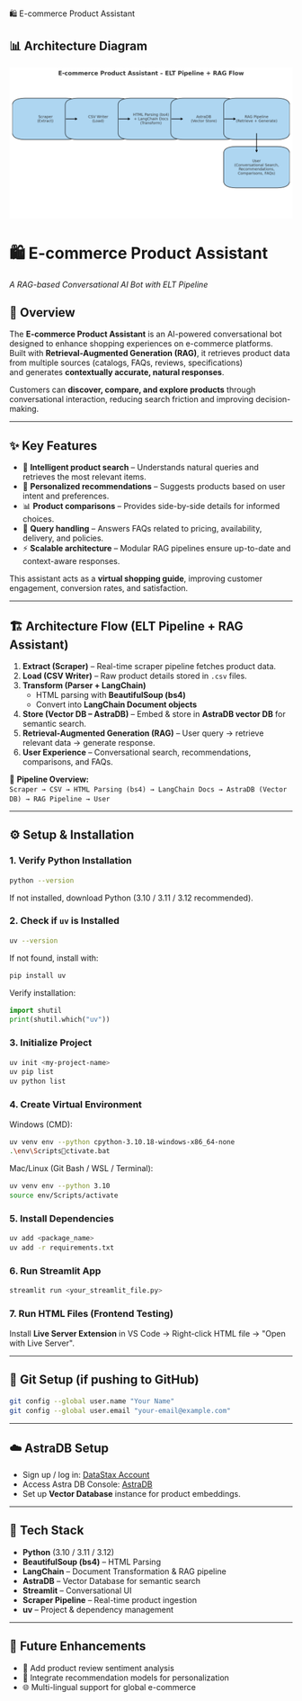 🛍️ E-commerce Product Assistant

## 📊 Architecture Diagram

![Architecture Flow](static/architecture.png)

# 🛍️ E-commerce Product Assistant
_A RAG-based Conversational AI Bot with ELT Pipeline_

## 📖 Overview
The **E-commerce Product Assistant** is an AI-powered conversational bot designed to enhance shopping experiences on e-commerce platforms.  
Built with **Retrieval-Augmented Generation (RAG)**, it retrieves product data from multiple sources (catalogs, FAQs, reviews, specifications)  
and generates **contextually accurate, natural responses**.  

Customers can **discover, compare, and explore products** through conversational interaction, reducing search friction and improving decision-making.  

---

## ✨ Key Features
- 🔎 **Intelligent product search** – Understands natural queries and retrieves the most relevant items.  
- 🎯 **Personalized recommendations** – Suggests products based on user intent and preferences.  
- 📊 **Product comparisons** – Provides side-by-side details for informed choices.  
- 💬 **Query handling** – Answers FAQs related to pricing, availability, delivery, and policies.  
- ⚡ **Scalable architecture** – Modular RAG pipelines ensure up-to-date and context-aware responses.  

This assistant acts as a **virtual shopping guide**, improving customer engagement, conversion rates, and satisfaction.  

---

## 🏗️ Architecture Flow (ELT Pipeline + RAG Assistant)
1. **Extract (Scraper)** – Real-time scraper pipeline fetches product data.  
2. **Load (CSV Writer)** – Raw product details stored in `.csv` files.  
3. **Transform (Parser + LangChain)**  
   - HTML parsing with **BeautifulSoup (bs4)**  
   - Convert into **LangChain Document objects**  
4. **Store (Vector DB – AstraDB)** – Embed & store in **AstraDB vector DB** for semantic search.  
5. **Retrieval-Augmented Generation (RAG)** – User query → retrieve relevant data → generate response.  
6. **User Experience** – Conversational search, recommendations, comparisons, and FAQs.  

📌 **Pipeline Overview:**  
`Scraper → CSV → HTML Parsing (bs4) → LangChain Docs → AstraDB (Vector DB) → RAG Pipeline → User`  

---

## ⚙️ Setup & Installation

### 1. Verify Python Installation
```bash
python --version
```

If not installed, download Python (3.10 / 3.11 / 3.12 recommended).  

### 2. Check if `uv` is Installed
```bash
uv --version
```
If not found, install with:  
```bash
pip install uv
```

Verify installation:
```python
import shutil
print(shutil.which("uv"))
```

### 3. Initialize Project
```bash
uv init <my-project-name>
uv pip list
uv python list
```

### 4. Create Virtual Environment
Windows (CMD):
```bash
uv venv env --python cpython-3.10.18-windows-x86_64-none
.\env\Scriptsctivate.bat
```

Mac/Linux (Git Bash / WSL / Terminal):
```bash
uv venv env --python 3.10
source env/Scripts/activate
```

### 5. Install Dependencies
```bash
uv add <package_name>
uv add -r requirements.txt
```

### 6. Run Streamlit App
```bash
streamlit run <your_streamlit_file.py>
```

### 7. Run HTML Files (Frontend Testing)
Install **Live Server Extension** in VS Code → Right-click HTML file → "Open with Live Server".  

---

## 🔑 Git Setup (if pushing to GitHub)
```bash
git config --global user.name "Your Name"
git config --global user.email "your-email@example.com"
```

---

## ☁️ AstraDB Setup
- Sign up / log in: [DataStax Account](https://accounts.datastax.com/session-service/v1/login)  
- Access Astra DB Console: [AstraDB](https://astra.datastax.com/)  
- Set up **Vector Database** instance for product embeddings.  

---

## 📌 Tech Stack
- **Python** (3.10 / 3.11 / 3.12)  
- **BeautifulSoup (bs4)** – HTML Parsing  
- **LangChain** – Document Transformation & RAG pipeline  
- **AstraDB** – Vector Database for semantic search  
- **Streamlit** – Conversational UI  
- **Scraper Pipeline** – Real-time product ingestion  
- **uv** – Project & dependency management  

---

## 🚀 Future Enhancements
- 🔧 Add product review sentiment analysis  
- 🤖 Integrate recommendation models for personalization  
- 🌐 Multi-lingual support for global e-commerce  
